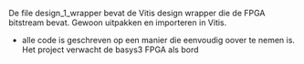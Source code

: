 De file design_1_wrapper bevat de Vitis design wrapper die de FPGA bitstream bevat.
Gewoon uitpakken en importeren in Vitis.

* alle code is geschreven op een manier die eenvoudig oover te nemen is.
Het project verwacht de basys3 FPGA als bord
